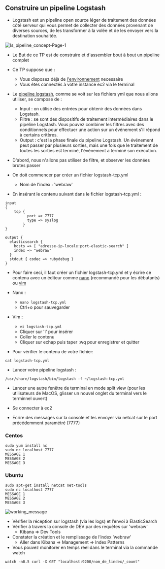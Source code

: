 ## Construire un pipeline Logstash
- Logstash est un pipeline open source léger de traitement des données côté serveur qui vous permet de collecter des données provenant de diverses sources, de les transformer à la volée et de les envoyer vers la destination souhaitée.


 ![ls_pipeline_concept-Page-1](https://user-images.githubusercontent.com/73080397/182131111-9e78312a-36cb-4ff6-bd39-4efd34c3a7fa.png)


- Le But de ce TP est de construire et d'assembler bout à bout un pipeline complet 
- Ce TP suppose que :
   - Vous disposez déjà de [l'environnement](https://github.com/mehdi-lamrani/elasticsearch-workshop/blob/enonces/README.md) necessaire 
   - Vous êtes connectés à votre instance ec2 via le terminal
- Le [pipeline logstash](https://www.elastic.co/guide/en/logstash/current/pipeline.html#_inputs), comme se voit sur les fichiers yml que nous allons  utiliser, se  compose de :
    - Input : on utilise des entrées pour obtenir des données dans Logstash.
    - Filtre :  se sont des dispositifs de traitement intermédiaires dans le pipeline Logstash. Vous pouvez combiner les filtres avec des conditionnels pour effectuer une action sur un événement s'il répond à certains critères.
    - Output : c'est la phase finale du pipeline Logstash. Un événement peut passer par plusieurs sorties, mais une fois que le traitement de toutes les sorties est terminé, l'événement a terminé son exécution.

- D'abord, nous n'allons pas utiliser de filtre, et observer les données brutes passer
- On doit commencer par créer un fichier logstash-tcp.yml
     - Nom de l'index : 'webraw'

- En insérant le contenu suivant dans le fichier logstash-tcp.yml :
```
input
{
    tcp {
          port => 7777
          type => syslog
        }
}

output {
  elasticsearch {
    hosts => [ "adresse-ip-locale:port-elastic-search" ]
    index => "webraw"
  }
  stdout { codec => rubydebug }
}
```
- Pour faire ceci, il faut créer un fichier logstash-tcp.yml et y écrire ce contenu avec un éditeur comme [nano](https://www.geeksforgeeks.org/nano-text-editor-in-linux/) (recommandé pour les débutants) ou [vim](https://linuxtect.com/open-files-in-vim-vi/)
- Nano :
   - ```nano logstash-tcp.yml```
   - Ctrl+o pour sauvegarder
- Vim :

   - ```vi logstash-tcp.yml```
   - Cliquer sur 'I' pour insérer
   - Coller le contenu
   - Cliquer sur echap puis taper :wq pour enregistrer et quitter
- Pour vérifier le contenu de votre fichier:
```
cat logstash-tcp.yml
```

- Lancer votre pipeline logstash : 
```
/usr/share/logstash/bin/logstash -f ~/logstash-tcp.yml
```
- Lancer une autre fenêtre de terminal en mode split view (pour les utilisateurs de MacOS, glisser un nouvel onglet du terminal vers le terminnel ouvert)
- Se connecter à ec2 

- Ecrire des messages sur la console et les envoyer via netcat sur le port précédemment paramétré (7777)
### Centos
```
sudo yum install nc
sudo nc localhost 7777
MESSAGE 1
MESSAGE 2
MESSAGE 3
```
### Ubuntu
```
sudo apt-get install netcat net-tools
sudo nc localhost 7777
MESSAGE 1
MESSAGE 2
MESSAGE 3
```
![working_message](https://user-images.githubusercontent.com/73080397/182189250-2b75009b-f0b1-4c31-9475-743df3163f74.png)

- Vérifier la réception sur logstash (via les logs) et l’envoi à ElasticSearch 
- Vérifier à travers la console de DEV par des requêtes sur 'webraw'
   - Kibana => Dev Tools
- Constater la création et le remplissage de l’index ‘webraw’
   - Aller dans Kibana => Management => Index Patterns
- Vous pouvez monitorer en temps réel dans le terminal via la commande watch
``` 
watch -n0.5 curl -X GET "localhost:9200/nom_de_lindex/_count"
```

